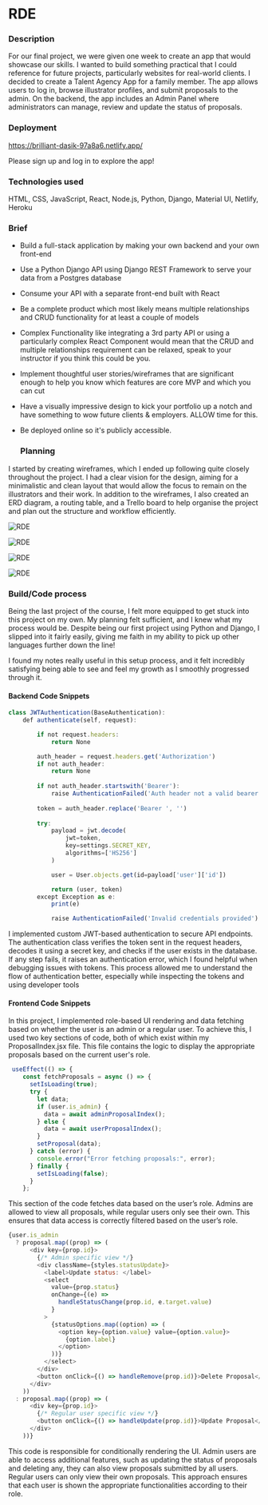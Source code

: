 # RDE

### Description

For our final project, we were given one week to create an app that would showcase our skills. I wanted to build something practical that I could reference for future projects, particularly websites for real-world clients. I decided to create a Talent Agency App for a family member. The app allows users to log in, browse illustrator profiles, and submit proposals to the admin. On the backend, the app includes an Admin Panel where administrators can manage,  review and update the status of proposals. 

### Deployment

https://brilliant-dasik-97a8a6.netlify.app/

Please sign up and log in to explore the app!

### Technologies used

HTML, CSS, JavaScript, React, Node.js, Python, Django, Material UI, Netlify, Heroku

### Brief

- Build a full-stack application by making your own backend and your own front-end
- Use a Python Django API using Django REST Framework to serve your data from a Postgres database
- Consume your API with a separate front-end built with React
- Be a complete product which most likely means multiple relationships and CRUD functionality for at least a couple of models
- Complex Functionality like integrating a 3rd party API or using a particularly complex React Component would mean that the CRUD and multiple relationships requirement can be relaxed, speak to your instructor if you think this could be you.
- Implement thoughtful user stories/wireframes that are significant enough to help you know which features are core MVP and which you can cut
- Have a visually impressive design to kick your portfolio up a notch and have something to wow future clients & employers. ALLOW time for this.
- Be deployed online so it's publicly accessible.

  ### Planning

I started by creating wireframes, which I ended up following quite closely throughout the project. I had a clear vision for the design, aiming for a minimalistic and clean layout that would allow the focus to remain on the illustrators and their work. In addition to the wireframes, I also created an ERD diagram, a routing table, and a Trello board to help organise the project and plan out the structure and workflow efficiently.

![RDE](<ReadMe Images/rde-wireframes.png>)

![RDE](<ReadMe Images/rde-erd.png>)

![RDE](<ReadMe Images/rde-routing-table.png>)

![RDE](<ReadMe Images/rde-trello.png>)

### Build/Code process

Being the last project of the course, I felt more equipped to get stuck into this project on my own. My planning felt sufficient, and I knew what my process would be. Despite being our first project using Python and Django, I slipped into it fairly easily, giving me faith in my ability to pick up other languages further down the line!

I found my notes really useful in this setup process, and it felt incredibly satisfying being able to see and feel my growth as I smoothly progressed through it.

#### Backend Code Snippets

``` javascript
class JWTAuthentication(BaseAuthentication):
    def authenticate(self, request):

        if not request.headers:
            return None

        auth_header = request.headers.get('Authorization')
        if not auth_header:
            return None
        
        if not auth_header.startswith('Bearer'):
            raise AuthenticationFailed('Auth header not a valid bearer token')
        
        token = auth_header.replace('Bearer ', '')
        
        try:
            payload = jwt.decode(
                jwt=token, 
                key=settings.SECRET_KEY,
                algorithms=['HS256']
            )

            user = User.objects.get(id=payload['user']['id'])

            return (user, token)
        except Exception as e:
            print(e)

            raise AuthenticationFailed('Invalid credentials provided')
```

I implemented custom JWT-based authentication to secure API endpoints. The authentication class verifies the token sent in the request headers, decodes it using a secret key, and checks if the user exists in the database. If any step fails, it raises an authentication error, which I found helpful when debugging issues with tokens. This process allowed me to understand the flow of authentication better, especially while inspecting the tokens and using developer tools

#### Frontend Code Snippets

In this project, I implemented role-based UI rendering and data fetching based on whether the user is an admin or a regular user. To achieve this, I used two key sections of code, both of which exist within my ProposalIndex.jsx file. This file contains the logic to display the appropriate proposals based on the current user's role.

``` javascript
 useEffect(() => {
    const fetchProposals = async () => {
      setIsLoading(true);
      try {
        let data;
        if (user.is_admin) {
          data = await adminProposalIndex();
        } else {
          data = await userProposalIndex();
        }
        setProposal(data);
      } catch (error) {
        console.error("Error fetching proposals:", error);
      } finally {
        setIsLoading(false);
      }
    };
```
This section of the code fetches data based on the user’s role. Admins are allowed to view all proposals, while regular users only see their own. This ensures that data access is correctly filtered based on the user’s role.

``` javascript
{user.is_admin
  ? proposal.map((prop) => (
      <div key={prop.id}>
        {/* Admin specific view */}
        <div className={styles.statusUpdate}>
          <label>Update status: </label>
          <select
            value={prop.status}
            onChange={(e) =>
              handleStatusChange(prop.id, e.target.value)
            }
          >
            {statusOptions.map((option) => (
              <option key={option.value} value={option.value}>
                {option.label}
              </option>
            ))}
          </select>
        </div>
        <button onClick={() => handleRemove(prop.id)}>Delete Proposal</button>
      </div>
    ))
  : proposal.map((prop) => (
      <div key={prop.id}>
        {/* Regular user specific view */}
        <button onClick={() => handleUpdate(prop.id)}>Update Proposal</button>
      </div>
    ))}
```

This code is responsible for conditionally rendering the UI. Admin users are able to access additional features, such as updating the status of proposals and deleting any, they can also view proposals submitted by all users. Regular users can only view their own proposals. This approach ensures that each user is shown the appropriate functionalities according to their role.


